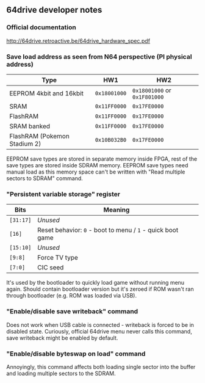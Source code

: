 ## 64drive developer notes

### Official documentation

http://64drive.retroactive.be/64drive_hardware_spec.pdf


### Save load address as seen from N64 perspective (PI physical address)

| Type                         | HW1          | HW2                          |
| ---------------------------- | ------------ | ---------------------------- |
| EEPROM 4kbit and 16kbit      | `0x18001000` | `0x18001000` or `0x1F801000` |
| SRAM                         | `0x11FF0000` | `0x17FE0000`                 |
| FlashRAM                     | `0x11FF0000` | `0x17FE0000`                 |
| SRAM banked                  | `0x11FF0000` | `0x17FE0000`                 |
| FlashRAM (Pokemon Stadium 2) | `0x10B032B0` | `0x17FE0000`                 |

EEPROM save types are stored in separate memory inside FPGA, rest of the save types are stored inside SDRAM memory.
EEPROM save types need manual load as this memory space can't be written with "Read multiple sectors to SDRAM" command.


### "Persistent variable storage" register

| Bits      | Meaning                                                    |
| --------- | ---------------------------------------------------------- |
| `[31:17]` | _Unused_                                                   |
| `[16]`    | Reset behavior: `0` - boot to menu / `1` - quick boot game |
| `[15:10]` | _Unused_                                                   |
| `[9:8]`   | Force TV type                                              |
| `[7:0]`   | CIC seed                                                   |

It's used by the bootloader to quickly load game without running menu again.
Should contain bootloader version but it's zeroed if ROM wasn't ran through bootloader (e.g. ROM was loaded via USB).


### "Enable/disable save writeback" command

Does not work when USB cable is connected - writeback is forced to be in disabled state.
Curiously, official 64drive menu never calls this command, save writeback might be enabled by default.


### "Enable/disable byteswap on load" command

Annoyingly, this command affects both loading single sector into the buffer and loading multiple sectors to the SDRAM.
